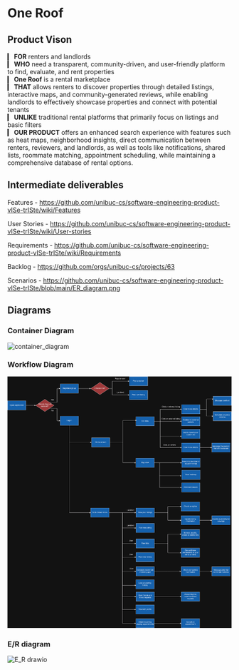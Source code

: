 # One Roof

## Product Vison
▎ **FOR** renters and landlords  
▎ **WHO** need a transparent, community-driven, and user-friendly platform to find, evaluate, and rent properties  
▎ **One Roof** is a rental marketplace  
▎ **THAT** allows renters to discover properties through detailed listings, interactive maps, and community-generated reviews, while enabling landlords to effectively showcase properties and connect with potential tenants  
▎ **UNLIKE** traditional rental platforms that primarily focus on listings and basic filters  
▎ **OUR PRODUCT** offers an enhanced search experience with features such as heat maps, neighborhood insights, direct communication between renters, reviewers, and landlords, as well as tools like notifications, shared lists, roommate matching, appointment scheduling,  while maintaining a comprehensive database of rental options.

## Intermediate deliverables
Features - https://github.com/unibuc-cs/software-engineering-product-vISe-trISte/wiki/Features

User Stories - https://github.com/unibuc-cs/software-engineering-product-vISe-trISte/wiki/User-stories

Requirements - https://github.com/unibuc-cs/software-engineering-product-vISe-trISte/wiki/Requirements

Backlog - https://github.com/orgs/unibuc-cs/projects/63

Scenarios - https://github.com/unibuc-cs/software-engineering-product-vISe-trISte/blob/main/ER_diagram.png

## Diagrams
### Container Diagram
![container_diagram](https://github.com/unibuc-cs/software-engineering-product-vISe-trISte/blob/main/container_diagram.png)


### Workflow Diagram
![Workflow_diagram](https://github.com/unibuc-cs/one-roof/blob/main/Workflow_diagram.png)


### E/R diagram
![E_R drawio](https://github.com/unibuc-cs/software-engineering-product-vISe-trISte/blob/main/ER_diagram.png)

